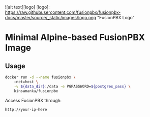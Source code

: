 ![alt text][logo]
[logo]: https://raw.githubusercontent.com/fusionpbx/fusionpbx-docs/master/source/_static/images/logo.png "FusionPBX Logo"


# Minimal Alpine-based FusionPBX Image

Usage
-----

```bash
docker run -d --name fusionpbx \
	–net=host \
	-v ${data_dir}:/data -e PGPASSWORD=${postgres_pass} \
	kinsamanka/fusionpbx 
```
Access FusionPBX through: 
```
http://your-ip-here
```


